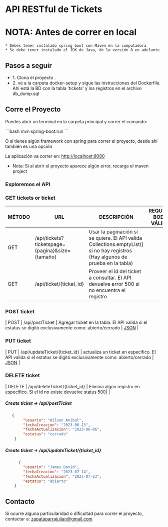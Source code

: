 <h1>API RESTful de Tickets</h1>


# NOTA: Antes de correr en local
    * Debes tener instalado spring boot con Maven en la computadora
    * Se debe tener instalado el JDK de Java, de la versión 8 en adelante


<h2>Pasos a seguir</h2>

<ul>
  <li>1. Clona el proyecto <a href="https://github.com/julianzp/tickets-api-rest.git" target="_blank"></a>.</li>
  <li>2. ve a la carpeta docker-setup y sigue las instrucciones del Dockerfile. Ahí está la BD con la tabla 'tickets' y los registros en el archivo db_dump.sql</li>
</ul>

<h2>Corre el Proyecto</h2>

<p>Puedes abrir un terminal en la carpeta principal y correr el comando:  </p>
```bash
mvn spring-boot:run
```
<p>O si tienes algún framework con spring para correr el proyecto, desde ahí también es una opción</p>

La aplicación va correr en: <http://localhost:8080>

* Nota: Si al abrir el proyecto aparece algún error, recarga el maven project

### Exploremos el API

### GET tickets or ticket

| MÉTODO | URL | DESCRIPCIÓN | REQUEST BODY VÁLIDO |
| ------ | --- | ----------- | ------------------------- |
| GET    | /api/tickets?ticketspage={pagina}&size={tamaño} | Usar la paginación si se quiere. El API valida Collections.emptyList() si no hay registros (Hay algunos de prueba en la tabla) | |
| GET    | /api/ticket/{ticket_id} | Proveer el id del ticket a consultar. El API devuelve error 500 si no encuentra el registro | |

### POST ticket

| POST   | /api/postTicket | Agregar ticket en la tabla. El API valida si el estatus se digitó exclusivamente como: abierto/cerrado | [JSON](#ticketcreate) |

### PUT ticket

| PUT    | /api/updateTicket/{ticket_id} | actualiza un ticket en específico. El API valida si el estatus se digitó exclusivamente como: abierto/cerrado | [JSON](#ticketupdate) |

### DELETE ticket

| DELETE | /api/deleteTicket/{ticket_id} | Elimina algún registro en específico. Si el id no existe devuelve status 500| |

##### <a id="ticketcreate">Create ticket -> /api/postTicket</a>
```json
   {
        "usuario": "Wilson Anibal",
        "fechaCreacion": "2023-06-13",
        "fechaActualizacion": "2023-06-06",
        "estatus": "cerrado"
    }
```

##### <a id="ticketupdate">Create ticket -> /api/updateTicket/{ticket_id}</a>
```json
      {
        "usuario": "James David",
        "fechaCreacion": "2023-07-14",
        "fechaActualizacion": "2023-07-23",
        "estatus": "abierto"
    }
```

## Contacto

Si ocurre alguna particularidad o dificultad para correr el proyecto, contactar a: zapataparrajulian@gmail.com